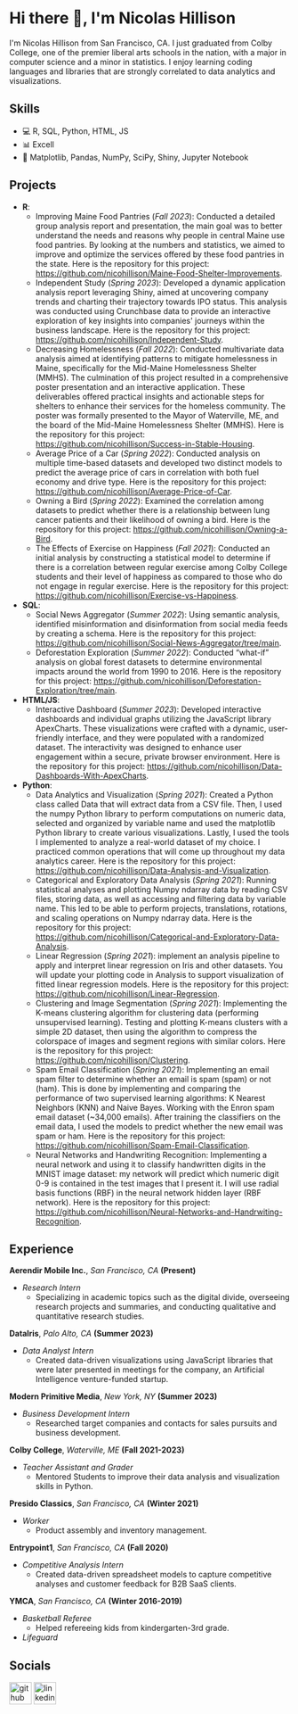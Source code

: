 # Hi there 👋, I'm Nicolas Hillison
I'm Nicolas Hillison from San Francisco, CA. I just graduated from Colby College, one of the premier liberal arts schools in the nation, with a major in computer science and a minor in statistics. I enjoy learning coding languages and libraries that are strongly correlated to data analytics and visualizations.

## Skills
- 💻 R, SQL, Python, HTML, JS
- 📊 Excell
- 📂 Matplotlib, Pandas, NumPy, SciPy, Shiny, Jupyter Notebook

## Projects
- **R**:
  - Improving Maine Food Pantries (*Fall 2023*): Conducted a detailed group analysis report and presentation, the main goal was to better understand the needs and reasons why people in central Maine use food pantries. By looking at the numbers and statistics, we aimed to improve and optimize the services offered by these food pantries in the state. Here is the repository for this project: https://github.com/nicohillison/Maine-Food-Shelter-Improvements.
  - Independent Study (*Spring 2023*): Developed a dynamic application analysis report leveraging Shiny, aimed at uncovering company trends and charting their trajectory towards IPO status. This analysis was conducted using Crunchbase data to provide an interactive exploration of key insights into companies' journeys within the business landscape. Here is the repository for this project: https://github.com/nicohillison/Independent-Study.
  - Decreasing Homelessness (*Fall 2022*): Conducted multivariate data analysis aimed at identifying patterns to mitigate homelessness in Maine, specifically for the Mid-Maine Homelessness Shelter (MMHS). The culmination of this project resulted in a comprehensive poster presentation and an interactive application. These deliverables offered practical insights and actionable steps for shelters to enhance their services for the homeless community. The poster was formally presented to the Mayor of Waterville, ME, and the board of the Mid-Maine Homelessness Shelter (MMHS). Here is the repository for this project: https://github.com/nicohillison/Success-in-Stable-Housing.
  - Average Price of a Car (*Spring 2022*): Conducted analysis on multiple time-based datasets and developed two distinct models to predict the average price of cars in correlation with both fuel economy and drive type. Here is the repository for this project: https://github.com/nicohillison/Average-Price-of-Car.
  - Owning a Bird (*Spring 2022*): Examined the correlation among datasets to predict whether there is a relationship between lung cancer patients and their likelihood of owning a bird. Here is the repository for this project: https://github.com/nicohillison/Owning-a-Bird.
  - The Effects of Exercise on Happiness (*Fall 2021*): Conducted an initial analysis by constructing a statistical model to determine if there is a correlation between regular exercise among Colby College students and their level of happiness as compared to those who do not engage in regular exercise. Here is the repository for this project: https://github.com/nicohillison/Exercise-vs-Happiness.
- **SQL**:
  - Social News Aggregator (*Summer 2022*): Using semantic analysis, identified misinformation and disinformation from social media feeds by creating a schema. Here is the repository for this project: https://github.com/nicohillison/Social-News-Aggregator/tree/main.
  - Deforestation Exploration (*Summer 2022*): Conducted “what-if” analysis on global forest datasets to determine environmental impacts around the world from 1990 to 2016. Here is the repository for this project: https://github.com/nicohillison/Deforestation-Exploration/tree/main.
- **HTML/JS**:
  - Interactive Dashboard (*Summer 2023*): Developed interactive dashboards and individual graphs utilizing the JavaScript library ApexCharts. These visualizations were crafted with a dynamic, user-friendly interface, and they were populated with a randomized dataset. The interactivity was designed to enhance user engagement within a secure, private browser environment. Here is the repository for this project: https://github.com/nicohillison/Data-Dashboards-With-ApexCharts.
- **Python**:
  - Data Analytics and Visualization (*Spring 2021*): Created a Python class called Data that will extract data from a CSV file. Then, I used the numpy Python library to perform computations on numeric data, selected and organized by variable name and used the matplotlib Python library to create various visualizations. Lastly, I used the tools I implemented to analyze a real-world dataset of my choice. I practiced common operations that will come up throughout my data analytics career. Here is the repository for this project: https://github.com/nicohillison/Data-Analysis-and-Visualization.
  - Categorical and Exploratory Data Analysis (*Spring 2021*): Running statistical analyses and plotting Numpy ndarray data by reading CSV files, storing data, as well as accessing and filtering data by variable name. This led to be able to perform projects, translations, rotations, and scaling operations on Numpy ndarray data. Here is the repository for this project: https://github.com/nicohillison/Categorical-and-Exploratory-Data-Analysis.
  - Linear Regression (*Spring 2021*): implement an analysis pipeline to apply and interpret linear regression on Iris and other datasets. You will update your plotting code in Analysis to support visualization of fitted linear regression models. Here is the repository for this project: https://github.com/nicohillison/Linear-Regression.
  - Clustering and Image Segmentation (*Spring 2021*): Implementing the K-means clustering algorithm for clustering data (performing unsupervised learning). Testing and plotting K-means clusters with a simple 2D dataset, then using the algorithm to compress the colorspace of images and segment regions with similar colors. Here is the repository for this project: https://github.com/nicohillison/Clustering.
  - Spam Email Classification (*Spring 2021*): Implementing an email spam filter to determine whether an email is spam (spam) or not (ham). This is done by implementing and comparing the performance of two supervised learning algorithms: K Nearest Neighbors (KNN) and Naive Bayes. Working with the Enron spam email dataset (~34,000 emails). After training the classifiers on the email data, I used the models to predict whether the new email was spam or ham. Here is the repository for this project: https://github.com/nicohillison/Spam-Email-Classification.
  - Neural Networks and Handwriting Recognition: Implementing a neural network and using it to classify handwritten digits in the MNIST image dataset: my network will predict which numeric digit 0-9 is contained in the test images that I present it. I will use radial basis functions (RBF) in the neural network hidden layer (RBF network). Here is the repository for this project: https://github.com/nicohillison/Neural-Networks-and-Handrwiting-Recognition.

## Experience
**Aerendir Mobile Inc.**, *San Francisco, CA* **(Present)**
- *Research Intern*
  - Specializing in academic topics such as the digital divide, overseeing research projects and summaries, and conducting qualitative and quantitative research studies.

**DataIris**, *Palo Alto, CA* **(Summer 2023)**
- *Data Analyst Intern*
  - Created data-driven visualizations using JavaScript libraries that were later presented in meetings for the company, an Artificial Intelligence venture-funded startup.

**Modern Primitive Media**, *New York, NY* **(Summer 2023)**
- *Business Development Intern*
  - Researched target companies and contacts for sales pursuits and business development.

**Colby College**, *Waterville, ME* **(Fall 2021-2023)**
- *Teacher Assistant and Grader*
  - Mentored Students to improve their data analysis and visualization skills in Python.

**Presido Classics**, *San Francisco, CA* **(Winter 2021)**
- *Worker*
  - Product assembly and inventory management.

**Entrypoint1**, *San Francisco, CA* **(Fall 2020)**
- *Competitive Analysis Intern*
  - Created data-driven spreadsheet models to capture competitive analyses and customer feedback for B2B SaaS clients.

**YMCA**, *San Francisco, CA* **(Winter 2016-2019)**
- *Basketball Referee*
  - Helped refereeing kids from kindergarten-3rd grade.
- *Lifeguard*

## Socials
[<img src='https://cdn.jsdelivr.net/npm/simple-icons@3.0.1/icons/github.svg' alt='github' height='40'>](https://github.com/nicohillison)  [<img src='https://cdn.jsdelivr.net/npm/simple-icons@3.0.1/icons/linkedin.svg' alt='linkedin' height='40'>](https://www.linkedin.com/in/nicolashillison/)  


